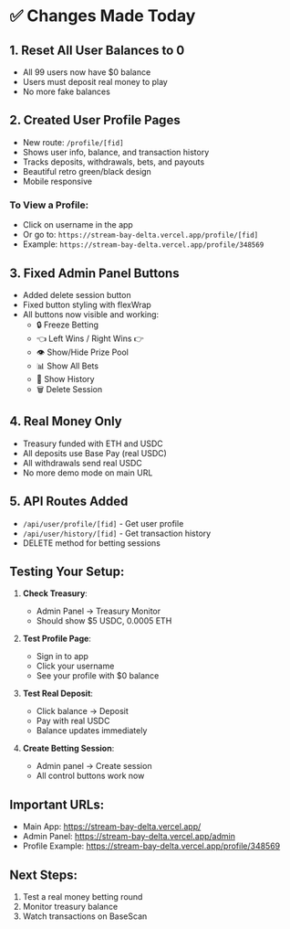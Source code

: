 # ✅ Changes Made Today

## 1. Reset All User Balances to 0
- All 99 users now have $0 balance
- Users must deposit real money to play
- No more fake balances

## 2. Created User Profile Pages
- New route: `/profile/[fid]`
- Shows user info, balance, and transaction history
- Tracks deposits, withdrawals, bets, and payouts
- Beautiful retro green/black design
- Mobile responsive

### To View a Profile:
- Click on username in the app
- Or go to: `https://stream-bay-delta.vercel.app/profile/[fid]`
- Example: `https://stream-bay-delta.vercel.app/profile/348569`

## 3. Fixed Admin Panel Buttons
- Added delete session button
- Fixed button styling with flexWrap
- All buttons now visible and working:
  - 🔒 Freeze Betting
  - 👈 Left Wins / Right Wins 👉
  - 👁️ Show/Hide Prize Pool
  - 📊 Show All Bets
  - 📜 Show History
  - 🗑️ Delete Session

## 4. Real Money Only
- Treasury funded with ETH and USDC
- All deposits use Base Pay (real USDC)
- All withdrawals send real USDC
- No more demo mode on main URL

## 5. API Routes Added
- `/api/user/profile/[fid]` - Get user profile
- `/api/user/history/[fid]` - Get transaction history
- DELETE method for betting sessions

## Testing Your Setup:

1. **Check Treasury**:
   - Admin Panel → Treasury Monitor
   - Should show $5 USDC, 0.0005 ETH

2. **Test Profile Page**:
   - Sign in to app
   - Click your username
   - See your profile with $0 balance

3. **Test Real Deposit**:
   - Click balance → Deposit
   - Pay with real USDC
   - Balance updates immediately

4. **Create Betting Session**:
   - Admin panel → Create session
   - All control buttons work now

## Important URLs:
- Main App: https://stream-bay-delta.vercel.app/
- Admin Panel: https://stream-bay-delta.vercel.app/admin
- Profile Example: https://stream-bay-delta.vercel.app/profile/348569

## Next Steps:
1. Test a real money betting round
2. Monitor treasury balance
3. Watch transactions on BaseScan
